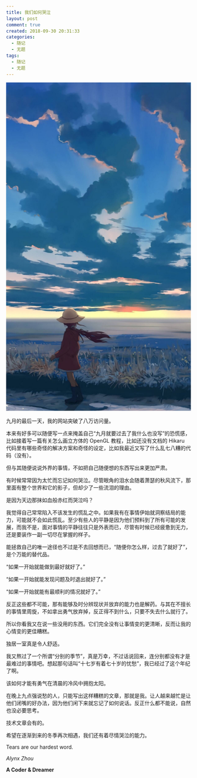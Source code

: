 ```yaml
---
title: 我们如何哭泣
layout: post
comment: true
created: 2018-09-30 20:31:33
categories:
  - 随记
  - 无题
tags:
  - 随记
  - 无题
---
```

![](./1.jpg)

九月的最后一天，我的网站突破了八万访问量。

本来有好多可以随便写一点来掩盖自己“九月就要过去了我什么也没写”的恐慌感，比如接着写一篇有关怎么画立方体的 OpenGL 教程，比如还没有文档的 Hikaru 代码里有哪些奇怪的解决方案和奇怪的设定，比如我最近又写了什么乱七八糟的代码（没有）。

但与其随便说说外界的事情，不如把自己随便想的东西写出来更加严肃。

<!--more-->

有时候常常因为太忙而忘记如何哭泣。尽管眼角的泪水会随着萧瑟的秋风流下，那里面有整个世界和它的影子，但却少了一些流泪的理由。

是因为天边那抹如血般赤红而哭泣吗？

我觉得自己常常陷入不该发生的慌乱之中。如果我有在事情伊始就洞察结局的能力，可能就不会如此慌乱。至少有些人的平静是因为他们预料到了所有可能的发展，而我不是，面对事情的平静往往只是外表而已，尽管有时候已经疲惫到无力，还是要装作一副一切尽在掌握的样子。

能拯救自己的唯一途径也不过是不去回想而已，“随便你怎么样，过去了就好了”，是个万能的替代品。

“如果一开始就能做到最好就好了。”

“如果一开始就能发现问题及时退出就好了。”

“如果一开始就能有最顺利的情况就好了。”

反正这些都不可能，那有能够及时分辨现状并放弃的能力也是解药。与其在不擅长的事情里周旋，不如拿出勇气放弃掉，反正得不到什么，只要不失去什么就行了。

所以你看我又在说一些没用的东西。它们完全没有让事情变的更清晰，反而让我的心情变的更佳糟糕。

独居一室真是令人舒适。

我又熬过了一个所谓“分别的季节”，真是万幸，不过话说回来，连分别都没有才是最难过的事情吧。想起那句话叫“十七岁有着七十岁的忧愁”，我已经过了这个年纪了啊。

该如何才能有勇气在清晨的冷风中拥抱太阳。

在晚上九点强说愁的人，只能写出这样糟糕的文章，那就是我。让人越来越忙是让他们闭嘴的好办法，因为他们闲下来就忘记了如何说话。反正什么都不能说，自然也没必要思考。

技术文章会有的。

希望在逐渐到来的冬季再次相遇，我们还有着尽情哭泣的能力。

Tears are our hardest word.

*Alynx Zhou*

**A Coder & Dreamer**
